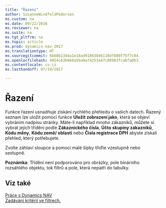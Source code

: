 ```yaml
---
title: "Řazení"
author: SusanneWindfeldPedersen
ms.custom: na
ms.date: 09/22/2016
ms.reviewer: na
ms.suite: na
ms.tgt_pltfrm: na
ms.topic: article
ms.prod: dynamics-nav-2017
ms.translationtype: HT
ms.sourcegitcommit: 6b60b1344a1e18ad91863046110df880f75f7c04
ms.openlocfilehash: 4954c63b068a5ba9a74253a47c80983fcabfa0b3
ms.contentlocale: cs-cz
ms.lasthandoff: 07/19/2017

---
```

    
# <a name="sorting"></a>Řazení
Funkce řazení usnadňuje získání rychlého přehledu o vašich datech. Řazený seznam lze uložit pomocí funkce **Uložit zobrazení jako**, která se objeví vybráním nadpisu stránky. Máte-li například mnoho zákazníků, můžete si vybrat jejích třídění podle **Zákaznického čísla**, **Účto skupiny zákazníků**, **Kódu měny**, **Kódu země/ oblasti** nebo **Čísla registrace DPH** abyste získali přehled, který potřebujete.

Zvolte záhlaví sloupce a pomocí malé šipky třiďte vzestupně nebo sestupně.  

**Poznámka**: Třídění není podporováno pro obrázky, pole binárního rozsáhlého objektu, tok filtrů a pole, která nepatří do tabulky.

## <a name="see-also"></a>Viz také
[Práce s Dynamics NAV](ui-work-product.md)  
[Zadávání kritérií ve filtrech.](ui-enter-criteria-filters.md)


